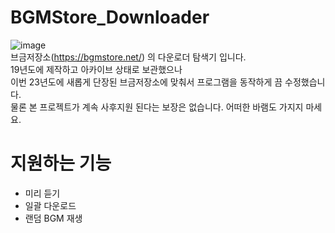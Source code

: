 # BGMStore_Downloader
![image](https://github.com/pgh268400/BGMStore_Downloader/assets/31213158/926a3bb0-3734-43a6-a38f-ddb5a62c129e)  
브금저장소(https://bgmstore.net/) 의 다운로더 탐색기 입니다.  
19년도에 제작하고 아카이브 상태로 보관했으나  
이번 23년도에 새롭게 단장된 브금저장소에 맞춰서 프로그램을 동작하게 끔 수정했습니다.    
물론 본 프로젝트가 계속 사후지원 된다는 보장은 없습니다. 어떠한 바램도 가지지 마세요.

# 지원하는 기능
- 미리 듣기
- 일괄 다운로드
- 랜덤 BGM 재생

